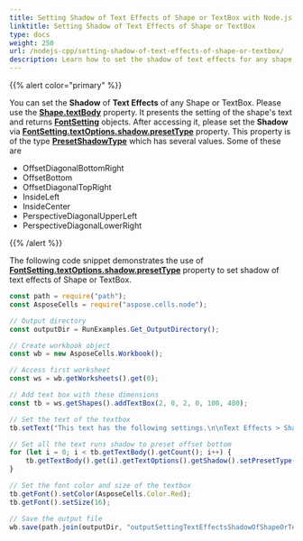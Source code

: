 ```yaml
---  
title: Setting Shadow of Text Effects of Shape or TextBox with Node.js via C++  
linktitle: Setting Shadow of Text Effects of Shape or TextBox  
type: docs  
weight: 250  
url: /nodejs-cpp/setting-shadow-of-text-effects-of-shape-or-textbox/  
description: Learn how to set the shadow of text effects for any shape or TextBox using Aspose.Cells for Node.js via C++.  
---  
```


{{% alert color="primary" %}}  

You can set the **Shadow** of **Text Effects** of any Shape or TextBox. Please use the [**Shape.textBody**](https://reference.aspose.com/cells/nodejs-cpp/shape/properties/textBody) property. It presents the setting of the shape's text and returns [**FontSetting**](https://reference.aspose.com/cells/nodejs-cpp/fontsetting) objects. After accessing it, please set the **Shadow** via [**FontSetting.textOptions.shadow.presetType**](https://reference.aspose.com/cells/nodejs-cpp/shadoweffect/properties/presetType) property. This property is of the type [**PresetShadowType**](https://reference.aspose.com/cells/nodejs-cpp/presetshadowtype) which has several values. Some of these are  

- OffsetDiagonalBottomRight  
- OffsetBottom  
- OffsetDiagonalTopRight  
- InsideLeft  
- InsideCenter  
- PerspectiveDiagonalUpperLeft  
- PerspectiveDiagonalLowerRight  

{{% /alert %}}  

The following code snippet demonstrates the use of [**FontSetting.textOptions.shadow.presetType**](https://reference.aspose.com/cells/nodejs-cpp/shadoweffect/properties/presetType) property to set shadow of text effects of Shape or TextBox.  

```javascript
const path = require("path");
const AsposeCells = require("aspose.cells.node");

// Output directory
const outputDir = RunExamples.Get_OutputDirectory();

// Create workbook object
const wb = new AsposeCells.Workbook();

// Access first worksheet
const ws = wb.getWorksheets().get(0);

// Add text box with these dimensions
const tb = ws.getShapes().addTextBox(2, 0, 2, 0, 100, 400);

// Set the text of the textbox
tb.setText("This text has the following settings.\n\nText Effects > Shadow > Offset Bottom");

// Set all the text runs shadow to preset offset bottom
for (let i = 0; i < tb.getTextBody().getCount(); i++) {
    tb.getTextBody().get(i).getTextOptions().getShadow().setPresetType(AsposeCells.PresetShadowType.OffsetBottom);
}

// Set the font color and size of the textbox
tb.getFont().setColor(AsposeCells.Color.Red);
tb.getFont().setSize(16);

// Save the output file
wb.save(path.join(outputDir, "outputSettingTextEffectsShadowOfShapeOrTextbox.xlsx"), AsposeCells.SaveFormat.Xlsx);
```  
  